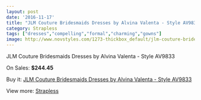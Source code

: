 ```yaml
---
layout: post
date: '2016-11-17'
title: "JLM Couture Bridesmaids Dresses by Alvina Valenta - Style AV9833"
category: Strapless
tags: ["dresses","compelling","formal","charming","gowns"]
image: http://www.novstyles.com/1273-thickbox_default/jlm-couture-bridesmaids-dresses-by-alvina-valenta-style-av9833.jpg
---
```

JLM Couture Bridesmaids Dresses by Alvina Valenta - Style AV9833

On Sales: **$244.45**
<a href="https://www.novstyles.com/en/strapless/727-jlm-couture-bridesmaids-dresses-by-alvina-valenta-style-av9833.html"><amp-img layout="responsive" width="600" height="600" src="//www.novstyles.com/1273-thickbox_default/jlm-couture-bridesmaids-dresses-by-alvina-valenta-style-av9833.jpg" alt="JLM Couture Bridesmaids Dresses by Alvina Valenta - Style AV9833 0" /></a>
<a href="https://www.novstyles.com/en/strapless/727-jlm-couture-bridesmaids-dresses-by-alvina-valenta-style-av9833.html"><amp-img layout="responsive" width="600" height="600" src="//www.novstyles.com/1274-thickbox_default/jlm-couture-bridesmaids-dresses-by-alvina-valenta-style-av9833.jpg" alt="JLM Couture Bridesmaids Dresses by Alvina Valenta - Style AV9833 1" /></a>

Buy it: [JLM Couture Bridesmaids Dresses by Alvina Valenta - Style AV9833](https://www.novstyles.com/en/strapless/727-jlm-couture-bridesmaids-dresses-by-alvina-valenta-style-av9833.html "JLM Couture Bridesmaids Dresses by Alvina Valenta - Style AV9833")

View more: [Strapless](https://www.novstyles.com/en/6-strapless "Strapless")